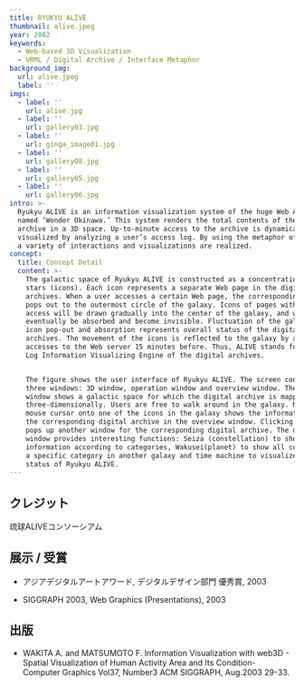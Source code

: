 ```yaml
---
title: RYUKYU ALIVE
thumbnail: alive.jpeg
year: 2002
keywords:
  - Web-based 3D Visualization
  - VRML / Digital Archive / Interface Metaphor
background_img:
  url: alive.jpeg
  label: ''
imgs:
  - label: ''
    url: alive.jpg
  - label: ''
    url: gallery03.jpg
  - label: ''
    url: ginga_image01.jpg
  - label: ''
    url: gallery08.jpg
  - label: ''
    url: gallery05.jpg
  - label: ''
    url: gallery06.jpg
intro: >-
  Ryukyu ALIVE is an information visualization system of the huge Web Archives
  named ‘Wonder Okinawa.’ This system renders the total contents of the digital
  archive in a 3D space. Up-to-minute access to the archive is dynamically
  visualized by analyzing a user’s access log. By using the metaphor of galaxy,
  a variety of interactions and visualizations are realized.
concept:
  title: Concept Detail
  content: >-
    The galactic space of Ryukyu ALIVE is constructed as a concentration of many
    stars (icons). Each icon represents a separate Web page in the digital
    archives. When a user accesses a certain Web page, the corresponding icon
    pops out to the outermost circle of the galaxy. Icons of pages with little
    access will be drawn gradually into the center of the galaxy, and will
    eventually be absorbed and become invisible. Fluctuation of the galaxy by
    icon pop-out and absorption represents overall status of the digital
    archives. The movement of the icons is reflected to the galaxy by analyzing
    accesses to the Web server 15 minutes before. Thus, ALIVE stands for Access
    Log Information Visualizing Engine of the digital archives. 


    The figure shows the user interface of Ryukyu ALIVE. The screen consists of
    three windows: 3D window, operation window and overview window. The 3D
    window shows a galactic space for which the digital archive is mapped
    three-dimensionally. Users are free to walk around in the galaxy. Moving the
    mouse cursor onto one of the icons in the galaxy shows the information of
    the corresponding digital archive in the overview window. Clicking the icon
    pops up another window for the corresponding digital archive. The operation
    window provides interesting functions: Seiza (constellation) to show or hide
    information according to categories, Wakusei(planet) to show all contents in
    a specific category in another galaxy and time machine to visualize past
    status of Ryukyu ALIVE. 
---
```




## クレジット

琉球ALIVEコンソーシアム

## 展示 / 受賞

- アジアデジタルアートアワード, デジタルデザイン部門 優秀賞, 2003

- SIGGRAPH 2003, Web Graphics (Presentations), 2003

## 出版

- WAKITA A. and MATSUMOTO F. Information Visualization with web3D - Spatial Visualization of Human Activity Area and Its Condition- Computer Graphics Vol37, Number3 ACM SIGGRAPH, Aug.2003 29-33.
